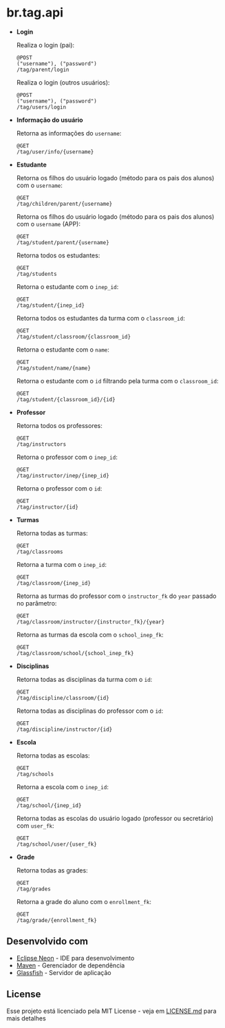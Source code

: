 # br.tag.api

* **Login**
  
  Realiza o login (pai):

  ```
  @POST
  ("username"), ("password")
  /tag/parent/login
  ```
  
  Realiza o login (outros usuários):

  ```
  @POST
  ("username"), ("password")
  /tag/users/login
  ```

* **Informação do usuário**

  Retorna as informações do `username`:

  ```
  @GET
  /tag/user/info/{username}
  ```

* **Estudante**

  Retorna os filhos do usuário logado (método para os pais dos alunos) com o `username`:

  ```
  @GET
  /tag/children/parent/{username}
  ```

  Retorna os filhos do usuário logado (método para os pais dos alunos) com o `username` (APP):

  ```
  @GET
  /tag/student/parent/{username}
  ```
  
  Retorna todos os estudantes:

  ```
  @GET
  /tag/students
  ```

  Retorna o estudante com o `inep_id`:

  ```
  @GET
  /tag/student/{inep_id}
  ```
  
  Retorna todos os estudantes da turma com o `classroom_id`:

  ```
  @GET
  /tag/student/classroom/{classroom_id}
  ```
  
  Retorna o estudante com o `name`:

  ```
  @GET
  /tag/student/name/{name}
  ```
  
  Retorna o estudante com o `id` filtrando pela turma com o `classroom_id`:

  ```
  @GET
  /tag/student/{classroom_id}/{id}
  ```

* **Professor**
  
  Retorna todos os professores:

  ```
  @GET
  /tag/instructors
  ```
  
  Retorna o professor com o `inep_id`:

  ```
  @GET
  /tag/instructor/inep/{inep_id}
  ```
  
  Retorna o professor com o `id`:

  ```
  @GET
  /tag/instructor/{id}
  ```

* **Turmas**
  
  Retorna todas as turmas:

  ```
  @GET
  /tag/classrooms
  ```
  
  Retorna a turma com o `inep_id`:

  ```
  @GET
  /tag/classroom/{inep_id}
  ```
  
  Retorna as turmas do professor com o `instructor_fk` do `year` passado no parâmetro:

  ```
  @GET
  /tag/classroom/instructor/{instructor_fk}/{year}
  ```
  
  Retorna as turmas da escola com o `school_inep_fk`:

  ```
  @GET
  /tag/classroom/school/{school_inep_fk}
  ```

* **Disciplinas**

  Retorna todas as disciplinas da turma com o `id`:

  ```
  @GET
  /tag/discipline/classroom/{id}
  ```
  
  Retorna todas as disciplinas do professor com o `id`:

  ```
  @GET
  /tag/discipline/instructor/{id}
  ```

* **Escola**

  Retorna todas as escolas:

  ```
  @GET
  /tag/schools
  ```

  Retorna a escola com o `inep_id`:

  ```
  @GET
  /tag/school/{inep_id}
  ```

  Retorna todas as escolas do usuário logado (professor ou secretário) com `user_fk`:

  ```
  @GET
  /tag/school/user/{user_fk}
  ```

* **Grade**

  Retorna todas as grades:

  ```
  @GET
  /tag/grades
  ```

  Retorna a grade do aluno com o `enrollment_fk`:

  ```
  @GET
  /tag/grade/{enrollment_fk}
  ```

## Desenvolvido com

* [Eclipse Neon](http://www.eclipse.org/neon/) - IDE para desenvolvimento
* [Maven](https://maven.apache.org/) - Gerenciador de dependência
* [Glassfish](https://glassfish.java.net/public/alldownloads.html) - Servidor de aplicação

## License

  Esse projeto está licenciado pela MIT License - veja em [LICENSE.md](LICENSE.md) para mais detalhes
